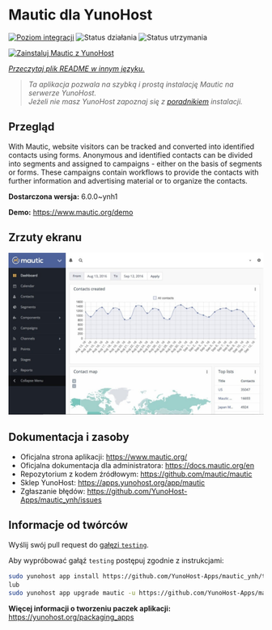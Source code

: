 <!--
To README zostało automatycznie wygenerowane przez <https://github.com/YunoHost/apps/tree/master/tools/readme_generator>
Nie powinno być ono edytowane ręcznie.
-->

# Mautic dla YunoHost

[![Poziom integracji](https://apps.yunohost.org/badge/integration/mautic)](https://ci-apps.yunohost.org/ci/apps/mautic/)
![Status działania](https://apps.yunohost.org/badge/state/mautic)
![Status utrzymania](https://apps.yunohost.org/badge/maintained/mautic)

[![Zainstaluj Mautic z YunoHost](https://install-app.yunohost.org/install-with-yunohost.svg)](https://install-app.yunohost.org/?app=mautic)

*[Przeczytaj plik README w innym języku.](./ALL_README.md)*

> *Ta aplikacja pozwala na szybką i prostą instalację Mautic na serwerze YunoHost.*  
> *Jeżeli nie masz YunoHost zapoznaj się z [poradnikiem](https://yunohost.org/install) instalacji.*

## Przegląd

With Mautic, website visitors can be tracked and converted into identified contacts using forms. Anonymous and identified contacts can be divided into segments and assigned to campaigns - either on the basis of segments or forms. These campaigns contain workflows to provide the contacts with further information and advertising material or to organize the contacts.


**Dostarczona wersja:** 6.0.0~ynh1

**Demo:** <https://www.mautic.org/demo>

## Zrzuty ekranu

![Zrzut ekranu z Mautic](./doc/screenshots/mautic-Screenshots.jpg)

## Dokumentacja i zasoby

- Oficjalna strona aplikacji: <https://www.mautic.org/>
- Oficjalna dokumentacja dla administratora: <https://docs.mautic.org/en>
- Repozytorium z kodem źródłowym: <https://github.com/mautic/mautic>
- Sklep YunoHost: <https://apps.yunohost.org/app/mautic>
- Zgłaszanie błędów: <https://github.com/YunoHost-Apps/mautic_ynh/issues>

## Informacje od twórców

Wyślij swój pull request do [gałęzi `testing`](https://github.com/YunoHost-Apps/mautic_ynh/tree/testing).

Aby wypróbować gałąź `testing` postępuj zgodnie z instrukcjami:

```bash
sudo yunohost app install https://github.com/YunoHost-Apps/mautic_ynh/tree/testing --debug
lub
sudo yunohost app upgrade mautic -u https://github.com/YunoHost-Apps/mautic_ynh/tree/testing --debug
```

**Więcej informacji o tworzeniu paczek aplikacji:** <https://yunohost.org/packaging_apps>

